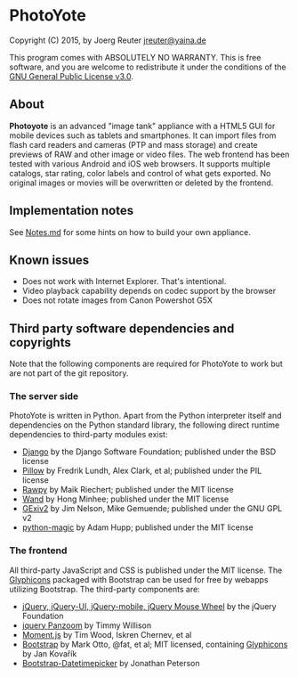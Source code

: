 # PhotoYote
Copyright (C) 2015, by Joerg Reuter <jreuter@yaina.de>

This program comes with ABSOLUTELY NO WARRANTY. This is free software, and you are welcome to redistribute it under
the conditions of the [GNU General Public License v3.0](http://www.gnu.org/licenses/gpl-3.0.en.html).

## About

**Photoyote** is an advanced "image tank" appliance with a HTML5 GUI for mobile devices such as tablets and
smartphones. It can import files from flash card readers and cameras (PTP and mass storage) and create previews of
RAW and other image or video files. The web frontend has been tested with various Android and iOS web browsers. 
It supports multiple catalogs, star rating, color labels and control of what gets exported. No original images
or movies will be overwritten or deleted by the frontend.

## Implementation notes

See [Notes.md](Notes.md) for some hints on how to build your own appliance.

## Known issues

* Does not work with Internet Explorer. That's intentional.
* Video playback capability depends on codec support by the browser 
* Does not rotate images from Canon Powershot G5X

## Third party software dependencies and copyrights

Note that the following components are required for PhotoYote to work but are not part of the git repository.

### The server side
PhotoYote is written in Python. Apart from the Python interpreter itself and dependencies on the Python standard
library, the following direct runtime dependencies to third-party modules exist:

* [Django](https://www.djangoproject.com/) by the Django Software Foundation; published under the BSD license
* [Pillow](http://python-pillow.github.io/) by Fredrik Lundh,  Alex Clark, et al; published under the PIL license
* [Rawpy](https://github.com/neothemachine/rawpy) by Maik Riechert; published under the MIT license
* [Wand](http://docs.wand-py.org/) by Hong Minhee; published under the MIT license
* [GExiv2](https://wiki.gnome.org/gexiv2) by Jim Nelson, Mike Gemuende; published under the GNU GPL v2
* [python-magic](https://github.com/ahupp/python-magic) by Adam Hupp; published under the MIT license

### The frontend

All third-party JavaScript and CSS is published under the MIT license. The [Glyphicons](http://glyphicons.com) packaged
with Bootstrap can be used for free by webapps utilizing Bootstrap. The third-party components are:

* [jQuery, jQuery-UI, jQuery-mobile, jQuery Mouse Wheel](http://jquery.com/) by the jQuery Foundation
* [jquery Panzoom](https://github.com/timmywil/jquery.panzoom) by Timmy Willison
* [Moment.js](http://momentjs.com) by Tim Wood, Iskren Chernev, et al
* [Bootstrap](http://getbootstrap.com) by Mark Otto, @fat, et al; MIT licensed, containing [Glyphicons](http://glyphicons.com) by Jan Kovařík
* [Bootstrap-Datetimepicker](http://eonasdan.github.io/bootstrap-datetimepicker/) by Jonathan Peterson
